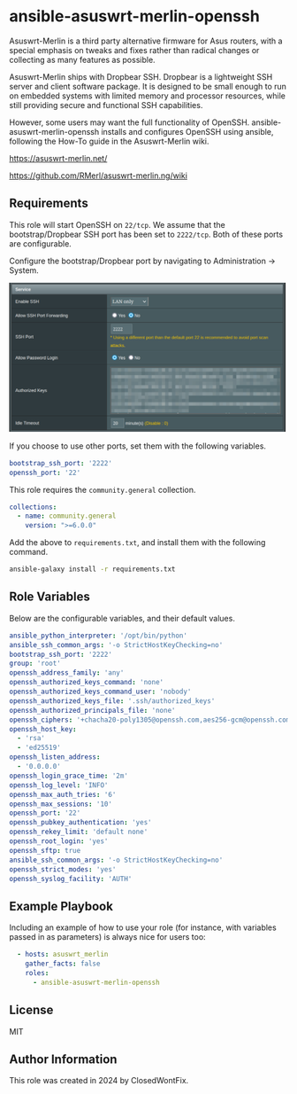 ansible-asuswrt-merlin-openssh
=========

Asuswrt-Merlin is a third party alternative firmware for Asus routers, with a special emphasis on tweaks and fixes rather than radical changes or collecting as many features as possible.

Asuswrt-Merlin ships with Dropbear SSH.  Dropbear is a lightweight SSH server and client software package. It is designed to be small enough to run on embedded systems with limited memory and processor resources, while still providing secure and functional SSH capabilities.

However, some users may want the full functionality of OpenSSH. ansible-asuswrt-merlin-openssh installs and configures OpenSSH using ansible, following the How-To guide in the Asuswrt-Merlin wiki.

https://asuswrt-merlin.net/

https://github.com/RMerl/asuswrt-merlin.ng/wiki

Requirements
------------

This role will start OpenSSH on `22/tcp`.  We assume that the bootstrap/Dropbear SSH port has been set to `2222/tcp`.  Both of these ports are configurable.

Configure the bootstrap/Dropbear port by navigating to Administration -> System.

<img src="images/bootstrap_ssh.png" width="500">

If you choose to use other ports, set them with the following variables.

```yaml
bootstrap_ssh_port: '2222'
openssh_port: '22'
```

This role requires the `community.general` collection.

```yaml
collections:
  - name: community.general
    version: ">=6.0.0"
```

Add the above to `requirements.txt`, and install them with the following command.

```sh
ansible-galaxy install -r requirements.txt
```

Role Variables
--------------

Below are the configurable variables, and their default values.

```yaml
ansible_python_interpreter: '/opt/bin/python'
ansible_ssh_common_args: '-o StrictHostKeyChecking=no'
bootstrap_ssh_port: '2222'
group: 'root'
openssh_address_family: 'any'
openssh_authorized_keys_command: 'none'
openssh_authorized_keys_command_user: 'nobody'
openssh_authorized_keys_file: '.ssh/authorized_keys'
openssh_authorized_principals_file: 'none'
openssh_ciphers: '+chacha20-poly1305@openssh.com,aes256-gcm@openssh.com,aes256-ctr,aes256-cbc'
openssh_host_key:
  - 'rsa'
  - 'ed25519'
openssh_listen_address:
  - '0.0.0.0'
openssh_login_grace_time: '2m'
openssh_log_level: 'INFO'
openssh_max_auth_tries: '6'
openssh_max_sessions: '10'
openssh_port: '22'
openssh_pubkey_authentication: 'yes'
openssh_rekey_limit: 'default none'
openssh_root_login: 'yes'
openssh_sftp: true
ansible_ssh_common_args: '-o StrictHostKeyChecking=no'
openssh_strict_modes: 'yes'
openssh_syslog_facility: 'AUTH'
```

Example Playbook
----------------

Including an example of how to use your role (for instance, with variables passed in as parameters) is always nice for users too:

```yaml
  - hosts: asuswrt_merlin
    gather_facts: false
    roles:
      - ansible-asuswrt-merlin-openssh
```

License
-------

MIT

Author Information
------------------

This role was created in 2024 by ClosedWontFix.
